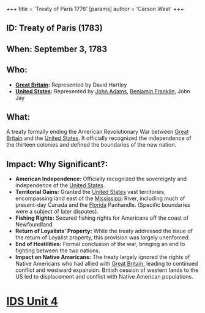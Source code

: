 +++
 title = 'Treaty of Paris 1776'
[params]
	author = 'Carson West'
+++
## ID: Treaty of Paris (1783)

## When: September 3, 1783

## Who:
* **[Great Britain](./../great-britain/):** Represented by David Hartley
* **[United States](./../united-states/):** Represented by [John Adams](./../john-adams/), [Benjamin Franklin](./../benjamin-franklin/), John Jay

## What: 
A treaty formally ending the American Revolutionary War between [Great Britain](./../great-britain/) and the [United States](./../united-states/).  It officially recognized the independence of the thirteen colonies and defined the boundaries of the new nation.

## Impact: Why Significant?:
* **American Independence:**  Officially recognized the sovereignty and independence of the [United States](./../united-states/).
* **Territorial Gains:** Granted the [United States](./../united-states/) vast territories, encompassing land east of the [Mississippi](./../mississippi/) River,  including much of present-day Canada and the [Florida](./../florida/) Panhandle.  (Specific boundaries were a subject of later disputes).
* **Fishing Rights:** Secured fishing rights for Americans off the coast of Newfoundland.
* **Return of Loyalists' Property:**  While the treaty addressed the issue of the return of Loyalist property, this provision was largely unenforced.
* **End of Hostilities:** Formal conclusion of the war, bringing an end to fighting between the two nations.
* **Impact on Native Americans:** The treaty largely ignored the rights of Native Americans who had allied with [Great Britain](./../great-britain/), leading to continued conflict and westward expansion.  British cession of western lands to the US led to displacement and conflict with Native American populations.


# [IDS Unit 4](./../ids-unit-4/)
